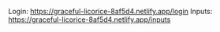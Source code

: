 Login: https://graceful-licorice-8af5d4.netlify.app/login
Inputs: https://graceful-licorice-8af5d4.netlify.app/inputs
